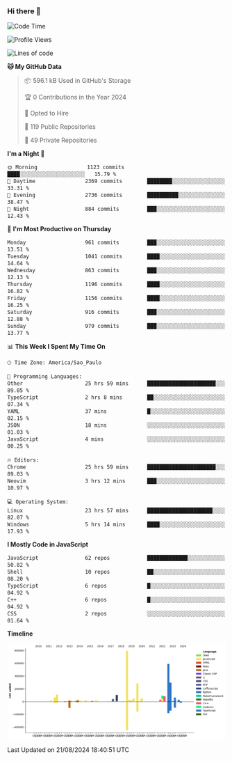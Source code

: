 ### Hi there 👋

<!--START_SECTION:waka-->
![Code Time](http://img.shields.io/badge/Code%20Time-6%2C300%20hrs%2057%20mins-blue)

![Profile Views](http://img.shields.io/badge/Profile%20Views-0-blue)

![Lines of code](https://img.shields.io/badge/From%20Hello%20World%20I%27ve%20Written-2.9%20million%20lines%20of%20code-blue)

**🐱 My GitHub Data** 

> 📦 596.1 kB Used in GitHub's Storage 
 > 
> 🏆 0 Contributions in the Year 2024
 > 
> 💼 Opted to Hire
 > 
> 📜 119 Public Repositories 
 > 
> 🔑 49 Private Repositories 
 > 
**I'm a Night 🦉** 

```text
🌞 Morning                1123 commits        ████░░░░░░░░░░░░░░░░░░░░░   15.79 % 
🌆 Daytime                2369 commits        ████████░░░░░░░░░░░░░░░░░   33.31 % 
🌃 Evening                2736 commits        ██████████░░░░░░░░░░░░░░░   38.47 % 
🌙 Night                  884 commits         ███░░░░░░░░░░░░░░░░░░░░░░   12.43 % 
```
📅 **I'm Most Productive on Thursday** 

```text
Monday                   961 commits         ███░░░░░░░░░░░░░░░░░░░░░░   13.51 % 
Tuesday                  1041 commits        ████░░░░░░░░░░░░░░░░░░░░░   14.64 % 
Wednesday                863 commits         ███░░░░░░░░░░░░░░░░░░░░░░   12.13 % 
Thursday                 1196 commits        ████░░░░░░░░░░░░░░░░░░░░░   16.82 % 
Friday                   1156 commits        ████░░░░░░░░░░░░░░░░░░░░░   16.25 % 
Saturday                 916 commits         ███░░░░░░░░░░░░░░░░░░░░░░   12.88 % 
Sunday                   979 commits         ███░░░░░░░░░░░░░░░░░░░░░░   13.77 % 
```


📊 **This Week I Spent My Time On** 

```text
🕑︎ Time Zone: America/Sao_Paulo

💬 Programming Languages: 
Other                    25 hrs 59 mins      ██████████████████████░░░   89.05 % 
TypeScript               2 hrs 8 mins        ██░░░░░░░░░░░░░░░░░░░░░░░   07.34 % 
YAML                     37 mins             █░░░░░░░░░░░░░░░░░░░░░░░░   02.15 % 
JSON                     18 mins             ░░░░░░░░░░░░░░░░░░░░░░░░░   01.03 % 
JavaScript               4 mins              ░░░░░░░░░░░░░░░░░░░░░░░░░   00.25 % 

🔥 Editors: 
Chrome                   25 hrs 59 mins      ██████████████████████░░░   89.03 % 
Neovim                   3 hrs 12 mins       ███░░░░░░░░░░░░░░░░░░░░░░   10.97 % 

💻 Operating System: 
Linux                    23 hrs 57 mins      █████████████████████░░░░   82.07 % 
Windows                  5 hrs 14 mins       ████░░░░░░░░░░░░░░░░░░░░░   17.93 % 
```

**I Mostly Code in JavaScript** 

```text
JavaScript               62 repos            █████████████░░░░░░░░░░░░   50.82 % 
Shell                    10 repos            ██░░░░░░░░░░░░░░░░░░░░░░░   08.20 % 
TypeScript               6 repos             █░░░░░░░░░░░░░░░░░░░░░░░░   04.92 % 
C++                      6 repos             █░░░░░░░░░░░░░░░░░░░░░░░░   04.92 % 
CSS                      2 repos             ░░░░░░░░░░░░░░░░░░░░░░░░░   01.64 % 
```



**Timeline**

![Lines of Code chart](https://raw.githubusercontent.com/jampow/jampow/master/assets/bar_graph.png)


 Last Updated on 21/08/2024 18:40:51 UTC
<!--END_SECTION:waka-->
